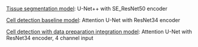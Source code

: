 [Tissue segmentation model](https://drive.google.com/drive/folders/1N4dMbkNkbmT6gCFQOlgyMPP1awUWvzxD?usp=sharing): U-Net++ with SE_ResNet50 encoder

[Cell detection baseline model](https://drive.google.com/file/d/1KgVAe48TANG1iksj79P22WhubE5JjTmc/view?usp=sharing): Attention U-Net with ResNet34 encoder

[Cell detection with data preparation integration model](https://drive.google.com/drive/folders/1QZCg0h3hG0n_b72oTFa3tQXHZXLAN76W?usp=sharing): Attention U-Net with ResNet34 encoder, 4 channel input
